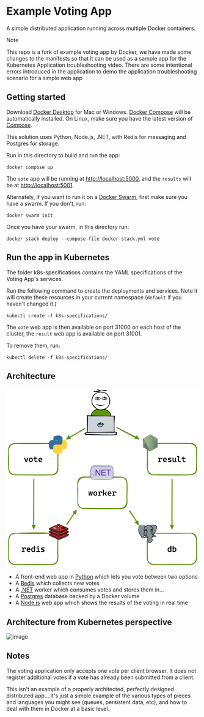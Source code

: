 # Example Voting App

A simple distributed application running across multiple Docker containers.

> [!NOTE]
> This repo is a fork of example voting app by Docker, we have made some changes to the manifests so that it can be used as a sample app for the Kubernetes Application troubleshooting video.
> There are some intentional errors introduced in the application to demo the application troubleshooting scenario for a simple web app


## Getting started

Download [Docker Desktop](https://www.docker.com/products/docker-desktop) for Mac or Windows. [Docker Compose](https://docs.docker.com/compose) will be automatically installed. On Linux, make sure you have the latest version of [Compose](https://docs.docker.com/compose/install/).

This solution uses Python, Node.js, .NET, with Redis for messaging and Postgres for storage.

Run in this directory to build and run the app:

```shell
docker compose up
```

The `vote` app will be running at [http://localhost:5000](http://localhost:5000), and the `results` will be at [http://localhost:5001](http://localhost:5001).

Alternately, if you want to run it on a [Docker Swarm](https://docs.docker.com/engine/swarm/), first make sure you have a swarm. If you don't, run:

```shell
docker swarm init
```

Once you have your swarm, in this directory run:

```shell
docker stack deploy --compose-file docker-stack.yml vote
```

## Run the app in Kubernetes

The folder k8s-specifications contains the YAML specifications of the Voting App's services.

Run the following command to create the deployments and services. Note it will create these resources in your current namespace (`default` if you haven't changed it.)

```shell
kubectl create -f k8s-specifications/
```

The `vote` web app is then available on port 31000 on each host of the cluster, the `result` web app is available on port 31001.

To remove them, run:

```shell
kubectl delete -f k8s-specifications/
```

## Architecture

![Architecture diagram](architecture.excalidraw.png)

* A front-end web app in [Python](/vote) which lets you vote between two options
* A [Redis](https://hub.docker.com/_/redis/) which collects new votes
* A [.NET](/worker/) worker which consumes votes and stores them in…
* A [Postgres](https://hub.docker.com/_/postgres/) database backed by a Docker volume
* A [Node.js](/result) web app which shows the results of the voting in real time

  
## Architecture from Kubernetes perspective

![image](https://github.com/user-attachments/assets/75135739-a0eb-4598-ab9d-71cc2f9fad9a)



## Notes

The voting application only accepts one vote per client browser. It does not register additional votes if a vote has already been submitted from a client.

This isn't an example of a properly architected, perfectly designed distributed app... it's just a simple
example of the various types of pieces and languages you might see (queues, persistent data, etc), and how to
deal with them in Docker at a basic level.
